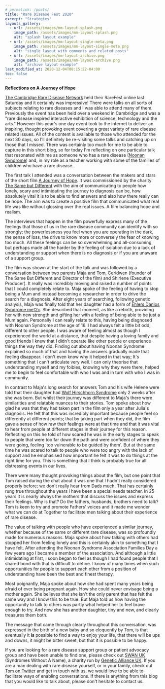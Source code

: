 ```yaml
---
# permalink: /posts/
title: "Rare Disease Fest 2020"
excerpt: "Strategies"
layouts_gallery:
  - url: /assets/images/mm-layout-splash.png
    image_path: /assets/images/mm-layout-splash.png
    alt: "splash layout example"
  - url: /assets/images/mm-layout-single-meta.png
    image_path: /assets/images/mm-layout-single-meta.png
    alt: "single layout with comments and related posts"
  - url: /assets/images/mm-layout-archive.png
    image_path: /assets/images/mm-layout-archive.png
    alt: "archive layout example"
last_modified_at: 2020-12-04T08:15:22-04:00
toc: false
---
```


**Reflections on A Journey of Hope**

[The Cambridge Rare Disease Network](https://www.camraredisease.org/) held their RareFest online last Saturday and it certainly was impressive! There were talks on all sorts of subjects relating to rare diseases and I was able to attend many of them. Previously the event has been held over a weekend in Cambridge and was a "rare disease inspired interactive exhibition of science, technology and the arts." However this year's one day event took to the internet to deliver an inspiring, thought provoking event covering a great variety of rare disease related issues. All of the content is available to those who attended for the next 30 days, so I'll definitely be re-visiting some talks and catching up on those that I missed. There was certainly too much for me to be able to capture in this short blog, so for today I'm reflecting on one particular talk that resonated with me as someone who has a rare disease ([Noonan Syndrome](https://www.noonansyndrome.org.uk/)) and, in my role as a teacher working with some of the families of children who have a rare disease.

The first talk I attended was a conversation between the makers and stars of the short film [A Journey of Hope](https://www.youtube.com/watch?v=BkzgAbPx6OM). It was commissioned by the charity [The Same but Different](https://www.samebutdifferentcic.org.uk/) with the aim of communicating to people how lonely, scary and intimidating the journey to diagnosis can be, how absolutely vital it is to be able to find answers and also how there really can be hope. The aim was to create a positive film that communicated what real life was like without glossing over the real issues. A film balancing hope and realism.

The interviews that happen in the film powerfully express many of the feelings that those of us in the rare disease community can identify with so strongly; the powerlessness you feel when you are operating in the dark, the sense of loss, the drive to know more or conversely the fear of knowing too much. All these feelings can be so overwhelming and all-consuming, but perhaps made all the harder by the feeling of isolation due to a lack of understanding or support when there is no diagnosis or if you are unaware of a support group. 

The film was shown at the start of the talk and was followed by a conversation between two parents Maja and Tom, Ceridwen (founder of The Same But Different and Director of the film) and Shirlene (Executive Producer). It really was incredibly moving and raised a number of points that I could completely relate to. Maja spoke of the feeling of having to stop being a Mum and instead becoming a researcher in order to drive the search for a diagnosis. After eight years of searching, following genetic analysis, Maja was finally told that her daughter had a form of [Ehlers Danlos Syndrome mef2c](https://www.ehlers-danlos.org/what-is-eds/information-on-eds/types-of-eds/). She described that moment, as like a rebirth, providing her with new strength and gifting her with a feeling of being able to be just a Mum again. Personally I can really relate to this, having being diagnosed with Noonan Syndrome at the age of 16. I had always felt a little bit odd, different to other people. I was aware of feeling almost as though I experienced the world at a distance, that despite having a loving family and good friends I knew that I didn't operate like other people or experience things the way they did. Finding out about having Noonan Syndrome explained so much of that and having the answers gradually made that feeling disappear. I don't even know why it helped in that way; It's something that I can't articulate very well. I can only theorise that understanding myself and my foibles, knowing why they were there, helped me to begin to feel comfortable with who I was and in turn with who I was in community. 

In contrast to Maja's long search for answers Tom and his wife Helene were told that their daughter had [Wolf Hirschhorn Syndrome](https://rarediseases.org/rare-diseases/wolf-hirschhorn-syndrome/) only 2 weeks after she was born. But whilst their journey was different to Maja's there were similarities and relatable nuances to their stories. Tom spoke about how glad he was that they had taken part in the film only a year after Julia's diagnosis. He felt that this was incredibly important because people feel so differently at different points; that by taking part when they did, the film gave a sense of how raw their feelings were at that time and that it was vital to hear from people at different stages in their journey for this reason. Reflecting on this he told of how scared he was in the early stages to speak to people that were too far down the path and were confident of where they were going, feeling 'too vulnerable to be guided by them'. But at the same time he was scared to talk to people who were too angry with the lack of support and he emphasised how important he felt it was to do things at the right time for you. This is something that I think is probably true for all distressing events in our lives.

There were many thought provoking things about the film, but one point that Tom raised during the chat about it was one that I hadn't really considered properly before; we don't really hear from Dads much. That has certainly rung true throughout the years I have been a special needs teacher. In 25 years it is nearly always the mothers that discuss the issues and express their feelings. Why is that? Do the fathers, husbands, brothers need to talk? Tom is keen to try and promote Fathers' voices and it made me wonder what we can do at Together to facilitate men talking about their experience of rare disease.

The value of talking with people who have experienced a similar journey, whether because of the same or different rare disease, was so profoundly made for numerous reasons. Maja spoke about how talking with others had stopped her from feeling lonely and this is certainly akin to something that I have felt. After attending the Noonan Syndrome Association Families Day a few years ago I became a member of the association. And  although a little intimidating at first, I soon began to feel as though I had found people that I shared bond with that is difficult to define. I know of many times when such opportunities for people to support each other from a position of understanding have been the best and finest therapy.

Most poignantly, Maja spoke about how she had spent many years being afraid of ever being pregnant again. How she could never envisage being a mother again. She believes that she isn't the only parent that has felt the same way and I know this to be true. But Maja told us how having the opportunity to talk to others was partly what helped her to feel brave enough to try. And now she has another daughter, tiny and new, and clearly treasures them both.

The message that came through clearly throughout this conversation, was expressed in the birth of a new baby and so eloquently by Tom, is that eventually it **is** possible to find a way to enjoy your life, that there will be ups and downs, it might be bitter sweet, but that it is possible to be happy. 



 If you are looking for a rare disease support group or patient advocacy group and have been unable to find one, please check out [SWAN UK](https://www.undiagnosed.org.uk/) (Syndromes Without A Name), a charity run by [Genetic Alliance UK](https://geneticalliance.org.uk/). If you are a man dealing with rare disease yourself, or in your family, check out [Tom on Twitter](https://twitter.com/TomAlmerothW) and get in touch with us, we would love to be able to facilitate ways of enabling conversations. If there is anything from this blog that you would like to talk about, please don't hesitate to contact us.



 


 




